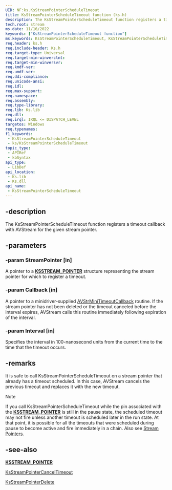 ```yaml
---
UID: NF:ks.KsStreamPointerScheduleTimeout
title: KsStreamPointerScheduleTimeout function (ks.h)
description: The KsStreamPointerScheduleTimeout function registers a timeout callback with AVStream for the given stream pointer.
tech.root: stream
ms.date: 11/16/2022
keywords: ["KsStreamPointerScheduleTimeout function"]
ms.keywords: KsStreamPointerScheduleTimeout, KsStreamPointerScheduleTimeout function [Streaming Media Devices], avfunc_bde904b2-cfb8-45d1-80a1-ef1046d60276.xml, ks/KsStreamPointerScheduleTimeout, stream.ksstreampointerscheduletimeout
req.header: ks.h
req.include-header: Ks.h
req.target-type: Universal
req.target-min-winverclnt: 
req.target-min-winversvr: 
req.kmdf-ver: 
req.umdf-ver: 
req.ddi-compliance: 
req.unicode-ansi: 
req.idl: 
req.max-support: 
req.namespace: 
req.assembly: 
req.type-library: 
req.lib: Ks.lib
req.dll: 
req.irql: IRQL <= DISPATCH_LEVEL
targetos: Windows
req.typenames: 
f1_keywords:
 - KsStreamPointerScheduleTimeout
 - ks/KsStreamPointerScheduleTimeout
topic_type:
 - APIRef
 - kbSyntax
api_type:
 - LibDef
api_location:
 - Ks.lib
 - Ks.dll
api_name:
 - KsStreamPointerScheduleTimeout
---
```


## -description

The KsStreamPointerScheduleTimeout function registers a timeout callback with AVStream for the given stream pointer.

## -parameters

### -param StreamPointer [in]

A pointer to a [**KSSTREAM_POINTER**](./ns-ks-_ksstream_pointer.md) structure representing the stream pointer for which to register a timeout.

### -param Callback [in]

A pointer to a minidriver-supplied [AVStrMiniTimeoutCallback](/previous-versions/windows/hardware/drivers/ff556362(v=vs.85)) routine. If the stream pointer has not been deleted or the timeout canceled before the interval expires, AVStream calls this routine immediately following expiration of the interval.

### -param Interval [in]

Specifies the interval in 100-nanosecond units from the current time to the time that the timeout occurs.

## -remarks

It is safe to call KsStreamPointerScheduleTimeout on a stream pointer that already has a timeout scheduled. In this case, AVStream cancels the previous timeout and replaces it with the new timeout.

> [!NOTE]
> If you call KsStreamPointerScheduleTimeout while the pin associated with the [**KSSTREAM_POINTER**](./ns-ks-_ksstream_pointer.md) is still in the pause state, the scheduled timeout may not fire unless another timeout is scheduled later in the run state. At that point, it is possible for all the timeouts that were scheduled during pause to become active and fire immediately in a chain. Also see [Stream Pointers](/windows-hardware/drivers/stream/stream-pointers).

## -see-also

[**KSSTREAM_POINTER**](./ns-ks-_ksstream_pointer.md)

[KsStreamPointerCancelTimeout](./nf-ks-ksstreampointercanceltimeout.md)

[KsStreamPointerDelete](./nf-ks-ksstreampointerdelete.md)